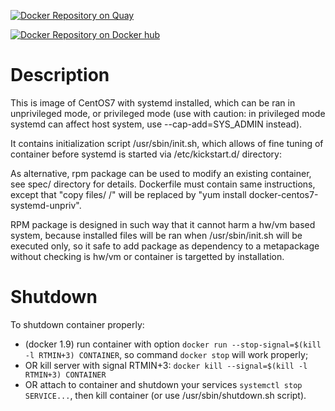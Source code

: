 [![Docker Repository on Quay](https://quay.io/repository/vlisivka/docker-centos7-systemd-unpriv/status "Docker Repository on Quay")](https://quay.io/repository/vlisivka/docker-centos7-systemd-unpriv)

[![Docker Repository on Docker hub](http://dockeri.co/image/vlisivka/docker-centos7-systemd-unpriv)](https://hub.docker.com/r/vlisivka/docker-centos7-systemd-unpriv/)

# Description

This is image of CentOS7 with systemd installed, which can be ran in
unprivileged mode, or privileged mode (use with caution: in privileged
mode systemd can affect host system, use --cap-add=SYS_ADMIN instead).

It contains initialization script /usr/sbin/init.sh, which allows of fine
tuning of container before systemd is started via /etc/kickstart.d/
directory:

As alternative, rpm package can be used to modify an existing container,
see spec/ directory for details. Dockerfile must contain same
instructions, except that "copy files/ /" will be replaced by "yum
install docker-centos7-systemd-unpriv".

RPM package is designed in such way that it cannot harm a hw/vm based
system, because installed files will be ran when /usr/sbin/init.sh will
be executed only, so it safe to add package as dependency to a
metapackage without checking is hw/vm or container is targetted by
installation.

# Shutdown

To shutdown container properly:

  * (docker 1.9) run container with option `docker run --stop-signal=$(kill -l RTMIN+3) CONTAINER`, so command `docker stop` will work properly;
  * OR kill server with signal RTMIN+3: `docker kill --signal=$(kill -l RTMIN+3) CONTAINER` 
  * OR attach to container and shutdown your services `systemctl stop SERVICE...`, then kill container (or use /usr/sbin/shutdown.sh script).
